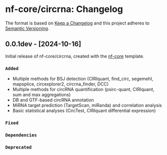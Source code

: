# nf-core/circrna: Changelog

The format is based on [Keep a Changelog](https://keepachangelog.com/en/1.0.0/)
and this project adheres to [Semantic Versioning](https://semver.org/spec/v2.0.0.html).

## 0.0.1dev - [2024-10-16]

Initial release of nf-core/circrna, created with the [nf-core](https://nf-co.re/) template.

### `Added`

- Multiple methods for BSJ detection (CIRIquant, find_circ, segemehl, mapsplice, circexplorer2, circrna_finder, DCC)
- Multiple methods for circRNA quantification (psirc-quant, CIRIquant, sum and max aggregations)
- DB and GTF-based circRNA annotation
- MiRNA target prediction (TargetScan, miRanda) and correlation analysis
- Basic statistical analyses (CircTest, CIRIquant differential expression)

### `Fixed`

### `Dependencies`

### `Deprecated`
